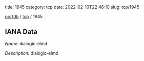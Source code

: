 title: 1945
category: tcp
date: 2022-02-10T22:46:10
slug: tcp/1945

[portdb](/) / [tcp](/category/tcp.html) / 1945


## IANA Data

_Name:_ dialogic-elmd

_Description:_ dialogic-elmd

